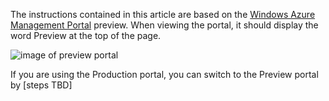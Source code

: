 The instructions contained in this article are based on the [Windows Azure Management Portal] preview. When viewing the portal, it should display the word Preview at the top of the page.

![image of preview portal][preview-portal]

If you are using the Production portal, you can switch to the Preview portal by [steps TBD]

[Windows Azure Management Portal]: https://manage.windowsazure.com/
[preview-portal]: ../../Shared/Media/preview-portal-button.png
